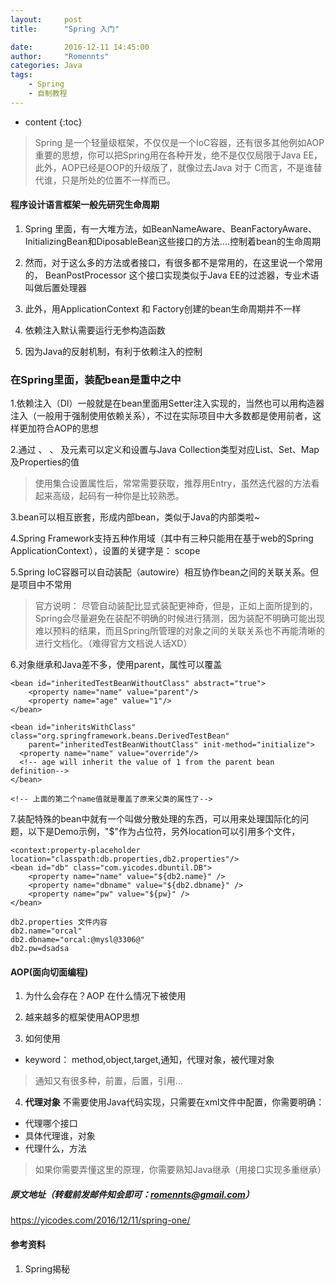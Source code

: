 ```yaml
---
layout:     post
title:      "Spring 入门"

date:       2016-12-11 14:45:00
author:     "Romennts"
categories: Java
tags:
    - Spring
    - 自制教程
---
```


* content
{:toc}

> Spring 是一个轻量级框架，不仅仅是一个IoC容器，还有很多其他例如AOP重要的思想，你可以把Spring用在各种开发，绝不是仅仅局限于Java EE，此外，AOP已经是OOP的升级版了，就像过去Java 对于 C而言，不是谁替代谁，只是所处的位置不一样而已。

#### 程序设计语言框架一般先研究生命周期

1. Spring 里面，有一大堆方法，如BeanNameAware、BeanFactoryAware、InitializingBean和DiposableBean这些接口的方法....控制着bean的生命周期

2. 然而，对于这么多的方法或者接口，有很多都不是常用的，在这里说一个常用的， BeanPostProcessor 这个接口实现类似于Java EE的过滤器，专业术语叫做后置处理器

3. 此外，用ApplicationContext 和 Factory创建的bean生命周期并不一样

4. 依赖注入默认需要运行无参构造函数

5. 因为Java的反射机制，有利于依赖注入的控制




###  在Spring里面，装配bean是重中之中

1.依赖注入（DI）一般就是在bean里面用Setter注入实现的，当然也可以用构造器注入（一般用于强制使用依赖关系），不过在实际项目中大多数都是使用前者，这样更加符合AOP的思想

2.通过<list/> 、 <set/> 、 <map/>及<props/>元素可以定义和设置与Java Collection类型对应List、Set、Map及Properties的值

> 使用集合设置属性后，常常需要获取，推荐用Entry，虽然迭代器的方法看起来高级，起码有一种你是比较熟悉。

3.bean可以相互嵌套，形成内部bean，类似于Java的内部类啦~

4.Spring Framework支持五种作用域（其中有三种只能用在基于web的Spring ApplicationContext），设置的关键字是： scope

5.Spring IoC容器可以自动装配（autowire）相互协作bean之间的关联关系。但是项目中不常用

> 官方说明： 尽管自动装配比显式装配更神奇，但是，正如上面所提到的，Spring会尽量避免在装配不明确的时候进行猜测，因为装配不明确可能出现难以预料的结果，而且Spring所管理的对象之间的关联关系也不再能清晰的进行文档化。（难得官方文档说人话XD）

6.对象继承和Java差不多，使用parent，属性可以覆盖

```
<bean id="inheritedTestBeanWithoutClass" abstract="true">
    <property name="name" value="parent"/>
    <property name="age" value="1"/>
</bean>

<bean id="inheritsWithClass" class="org.springframework.beans.DerivedTestBean"
    parent="inheritedTestBeanWithoutClass" init-method="initialize">
  <property name="name" value="override"/>
  <!-- age will inherit the value of 1 from the parent bean definition-->
</bean>

<!-- 上面的第二个name值就是覆盖了原来父类的属性了-->
```

7.装配特殊的bean中就有一个叫做分散处理的东西，可以用来处理国际化的问题，以下是Demo示例，"$"作为占位符，另外location可以引用多个文件，

```
<context:property-placeholder location="classpath:db.properties,db2.properties"/>
<bean id="db" class="com.yicodes.dbuntil.DB">
	<property name="name" value="${db2.name}" />
	<property name="dbname" value="${db2.dbname}" />
	<property name="pw" value="${pw}" />
</bean>

db2.properties 文件内容
db2.name="orcal"
db2.dbname="orcal:@mysl@3306@"
db2.pw=dsadsa
```

#### AOP(面向切面编程)

1. 为什么会存在？AOP 在什么情况下被使用

2. 越来越多的框架使用AOP思想

3. 如何使用

* keyword： method,object,target,通知，代理对象，被代理对象
> 通知又有很多种，前置，后置，引用...

4.  **代理对象** 不需要使用Java代码实现，只需要在xml文件中配置，你需要明确：
* 代理哪个接口
* 具体代理谁，对象
* 代理什么，方法
> 如果你需要弄懂这里的原理，你需要熟知Java继承（用接口实现多重继承）

##### 原文地址（转载前发邮件知会即可：romennts@gmail.com）
https://yicodes.com/2016/12/11/spring-one/

#### 参考资料

1. Spring揭秘
